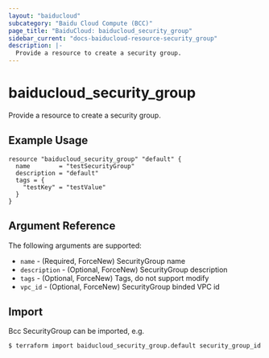 ```yaml
---
layout: "baiducloud"
subcategory: "Baidu Cloud Compute (BCC)"
page_title: "BaiduCloud: baiducloud_security_group"
sidebar_current: "docs-baiducloud-resource-security_group"
description: |-
  Provide a resource to create a security group.
---
```


# baiducloud_security_group

Provide a resource to create a security group.

## Example Usage

```hcl
resource "baiducloud_security_group" "default" {
  name        = "testSecurityGroup"
  description = "default"
  tags = {
    "testKey" = "testValue"
  }
}
```

## Argument Reference

The following arguments are supported:

* `name` - (Required, ForceNew) SecurityGroup name
* `description` - (Optional, ForceNew) SecurityGroup description
* `tags` - (Optional, ForceNew) Tags, do not support modify
* `vpc_id` - (Optional, ForceNew) SecurityGroup binded VPC id


## Import

Bcc SecurityGroup can be imported, e.g.

```hcl
$ terraform import baiducloud_security_group.default security_group_id
```


